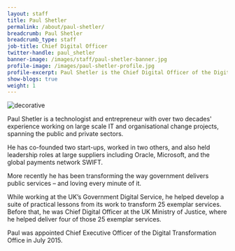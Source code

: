 ```yaml
---
layout: staff
title: Paul Shetler
permalink: /about/paul-shetler/
breadcrumb: Paul Shetler
breadcrumb_type: staff
job-title: Chief Digital Officer
twitter-handle: paul_shetler
banner-image: /images/staff/paul-shetler-banner.jpg
profile-image: /images/paul-shetler-profile.jpg
profile-excerpt: Paul Shetler is the Chief Digital Officer of the Digital Transformation Office.
show-blogs: true
weight: 1
---
```

<img src="{{ page.banner-image }}" alt="decorative">

Paul Shetler is a technologist and entrepreneur with over two decades' experience working on large scale IT and organisational change projects, spanning the public and private sectors.

He has co-founded two start-ups, worked in two others, and also held leadership roles at large suppliers including Oracle, Microsoft, and the global payments network SWIFT.

More recently he has been transforming the way government delivers public services – and loving every minute of it.

While working at the UK’s Government Digital Service, he helped develop a suite of practical lessons from its work to transform 25 exemplar services.  
Before that, he was Chief Digital Officer at the UK Ministry of Justice, where he helped deliver four of those 25 exemplar services.

Paul was appointed Chief Executive Officer of the Digital Transformation Office in July 2015.
